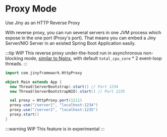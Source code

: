 # Proxy Mode

Use Jiny as an HTTP Reverse Proxy

With reverse proxy, you can run several servers in one JVM process which expose in the one port (Proxy's port). That means you can embed a Jiny Server/NIO Server in an existed Spring Boot Application easily.

:::tip WIP
This reverse proxy under-the-hood run in asynchronous non-blocking mode, [similar to Nginx](https://www.nginx.com/blog/inside-nginx-how-we-designed-for-performance-scale/), with default `total_cpu_core` * 2 event-loop threads.
:::

```scala
import com.jinyframework.HttpProxy

object Main extends App {
  new Thread(ServerBootstrap).start() // Port 1234
  new Thread(ServerBootstrapNIO).start() // Port 1235

  val proxy = HttpProxy.port(1111)
  proxy.use("/server1", "localhost:1234")
  proxy.use("/server2", "localhost:1235")
  proxy.start()
}
```

:::warning WIP
This feature is in experimental
:::
